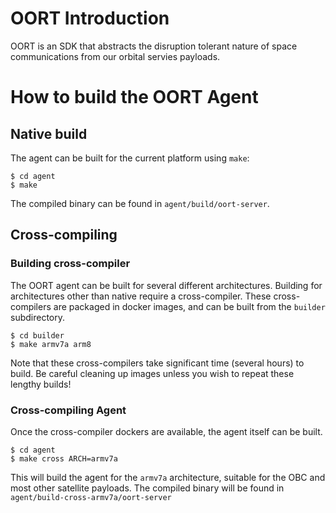# OORT Introduction

OORT is an SDK that abstracts the disruption tolerant nature of space communications from our orbital servies payloads.  

# How to build the OORT Agent

## Native build

The agent can be built for the current platform using `make`:

```shell
$ cd agent
$ make
```

The compiled binary can be found in `agent/build/oort-server`.

## Cross-compiling

### Building cross-compiler

The OORT agent can be built for several different architectures.  Building for
architectures other than native require a cross-compiler.  These cross-compilers
are packaged in docker images, and can be built from the `builder` subdirectory.

```shell
$ cd builder
$ make armv7a arm8
```

Note that these cross-compilers take significant time (several hours) to build.  Be careful
cleaning up images unless you wish to repeat these lengthy builds!

### Cross-compiling Agent

Once the cross-compiler dockers are available, the agent itself can be built.

```shell
$ cd agent
$ make cross ARCH=armv7a
```

This will build the agent for the `armv7a` architecture, suitable for the OBC and most
other satellite payloads.  The compiled binary will be found in
`agent/build-cross-armv7a/oort-server`
